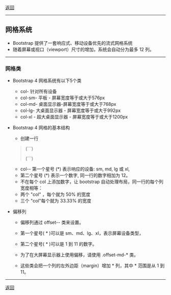 [返回](../../README.md)
***
## 网格系统

- Bootstrap 提供了一套响应式、移动设备优先的流式网格系统
- 随着屏幕或视口（viewport）尺寸的增加，系统会自动分为最多 12 列。

***

### 网格类
- Bootstrap 4 网格系统有以下5个类
  - col- 针对所有设备
  - col-sm- 平板 - 屏幕宽度等于或大于576px
  - col-md- 桌面显示器-屏幕宽度等于或大于768px
  - col-lg- 大桌面显示器 - 屏幕宽度等于或大于992px
  - col-xl - 超大桌面显示器 - 屏幕宽度等于或大于1200px


- Bootstrap 4 网格的基本结构

   - 创建一行
   > (```)  
   > <div class="row"> <div class="col-*-*"></div></div>  
   > (```)
   - col-*-* 第一个星号 (*) 表示响应的设备: sm, md, lg 或 xl, 
   - 第二个星号 (*) 表示一个数字, 同一行的数字相加为 12。
   - 不在每个 col 上添加数字，让 bootstrap 自动处理布局，同一行的每个列宽度相等： 
   - 两个 "col" ，每个就为 50% 的宽度
   - 三个 "col"每个就为 33.33% 的宽度
   > <div class="col"></div>  

- 偏移列
  - 偏移列通过 offset-*-* 类来设置。
  - 第一个星号( * )可以是 sm、md、lg、xl，表示屏幕设备类型，
  - 第二个星号( * )可以是 1 到 11 的数字。

  - 为了在大屏幕显示器上使用偏移，请使用 .offset-md-* 类。
  - 这些类会把一个列的左外边距（margin）增加 * 列，其中 * 范围是从 1 到 11。


***
[返回](../../README.md)